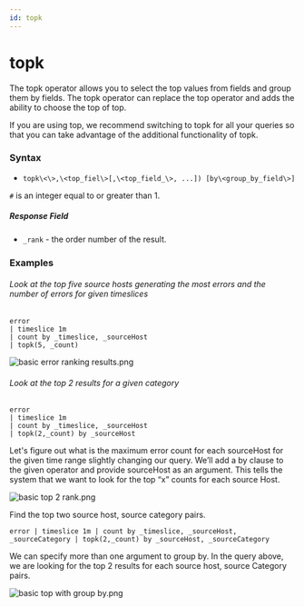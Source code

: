 ```yaml
---
id: topk
---
```


# topk

The topk operator allows you to select the top values from fields and
group them by fields. The topk operator can replace the top operator and
adds the ability to choose the top of top.

If you are using top, we recommend switching to topk for all your
queries so that you can take advantage of the additional functionality
of topk.

### Syntax

* `topk\<\>,\<top_fiel\>[,\<top_field_\>, ...]) [by\<group_by_field\>]`

`#` is an integer equal to or greater than 1.

##### Response Field

* `_rank` - the order number of the result.

### Examples

###### Look at the top five source hosts generating the most errors and the number of errors for given timeslices

`error`  
`| timeslice 1m`  
`| count by _timeslice, _sourceHost`  
`| topk(5, _count)`

![basic error ranking
results.png](../../static/img/Search-Query-Language/Search-Operators/topk/basic-error-ranking-results.png)

###### Look at the top 2 results for a given category

`error`  
`| timeslice 1m`  
`| count by _timeslice, _sourceHost`  
`| topk(2,_count) by _sourceHost`

Let's figure out what is the maximum error count for each sourceHost for
the given time range slightly changing our query. We’ll add a by clause
to the given operator and provide sourceHost as an argument. This tells
the system that we want to look for the top “x” counts for each source
Host.

![basic top 2
rank.png](../../static/img/Search-Query-Language/Search-Operators/topk/basic-top-2-rank.png)

Find the top two source host, source category pairs.

`error | timeslice 1m | count by _timeslice, _sourceHost, _sourceCategory | topk(2,_count) by _sourceHost, _sourceCategory`

We can specify more than one argument to group by. In the query above,
we are looking for the top 2 results for each source host, source
Category pairs.

![basic top with group
by.png](../../static/img/Search-Query-Language/Search-Operators/topk/basic-top-with-group-by.png)  
  
  
  
  
  
  
 
